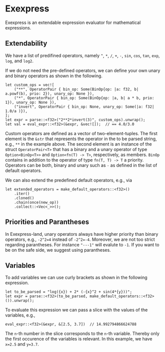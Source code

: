# Exexpress

Exexpress is an extendable expression evaluator for mathematical expressions.

## Extendability
We have a list of predifined operators, namely 
`^`, `*`, `/`, `+`, `-`, `sin`, `cos`, `tan`, `exp`, `log`, and `log2`.

If we do not need the pre-defined operators, we can define your own unary and binary operators as shown in the following.
```
let custom_ops = vec![
    ("**", OperatorPair { bin_op: Some(BinOp{op: |a: f32, b| a.powf(b), prio: 2}), unary_op: None }),
    ("*", OperatorPair { bin_op: Some(BinOp{op: |a, b| a * b, prio: 1}), unary_op: None }),
    ("invert", OperatorPair { bin_op: None, unary_op: Some(|a: f32| 1.0/a )}),
];
let expr = parse::<f32>("2**2*invert(3)", custom_ops).unwrap();
let val = eval_expr::<f32>(&expr, &vec![]);  // == 4.0/3.0
```
Custom operators are defined as a vector of two-element-tuples. The first element is the `&str` that represents the operator in the to be parsed string, e.g., `**` in the example above. The second element is an instance of the struct `OperatorPair<T>` that has a binary and a unary operator of type `Option<BinOp<T>>` and `Option<fn(T) -> T>`, respectively, as members. `BinOp` contains in addition to the operator of type `fn(T, T) -> T` a priority. Operators can be both, binary and unary such as `-` as defined in the list of default operators.

We can also extend the predefined default operators, e.g., via
```
let extended_operators = make_default_operators::<f32>()
    .iter()
    .cloned()
    .chain(once(new_op))
    .collect::<Vec<_>>();
```

## Priorities and Parantheses

In Exexpress-land, unary operators always have higher priority than binary operators, e.g., 
`-2^2=4` instead of `-2^2=-4`. Moreover, we are not too strict regarding parantheses. 
For instance `"---1"` will evalute to `-1`. 
If you want to be on the safe side, we suggest using parantheses.

## Variables

To add variables we can use curly brackets as shown in the following expression.
```
let to_be_parsed = "log({x}) + 2* (-{x}^2 + sin(4*{y}))";
let expr = parse::<f32>(to_be_parsed, make_default_operators::<f32>()).unwrap();
```
To evaluate this expression we can pass a slice with the values of the variables, e.g.,
```
eval_expr::<f32>(&expr, &[2.5, 3.7])  // 14.992794866624788
```
The `n`-th number in the slice corresponds to the `n`-th variable. Thereby only the first occurence of the variables is relevant. In this example, we have `x=2.5` and `y=3.7`.

